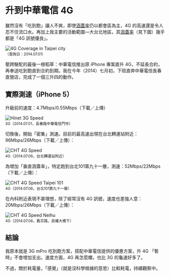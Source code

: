 # 升到中華電信 4G

雖然沒有「吃到飽」讓人不爽，即使[涵蓋率]仍以都會區為主，4G 的高速還是令人忍不住流口水。再加上我主要的活動範圍—大台北地區，其[涵蓋率]（見下圖）幾乎都是「4G 訊號優良」。

![4G Coverage in Taipei city](https://dl.dropboxusercontent.com/u/367600/blog_assets/cht4g/20140701_Hinet4GCoverage.png)    
<sup>（查詢日：2014.07.01）</sup>

壓跨駱駝的最後一根稻草：中華電信推出原 iPhone 專案直升 4G，不延長合約，再奉送吃到飽直到合約到期。我在今年（2014）七月初，下班直奔中華電信長春直營店，完成了一個三升四的動作。

## 實際測速（iPhone 5）

升級前的速度：4.7Mbps/0.55Mbps（下載／上傳）

![Hinet 3G Speed](https://dl.dropboxusercontent.com/u/367600/blog_assets/cht4g/20140701_Hinet3GSpeed.png)    
<sup>3G（2014.07.01，長春路中華電信門市）</sup>

切換後，開始「密集」測速。目前的最高速出現在台北轉運站附近：96Mbps/26Mbps（下載／上傳）：

![CHT 4G Speed](https://dl.dropboxusercontent.com/u/367600/blog_assets/cht4g/20140707_cht4g_square.png)    
<sup>4G（2014.07.06，台北轉運站附近）</sup>

為增加「垂直涵蓋率」，特定跑到台北101第九十一層，測速：52Mbps/22Mbps（下載／上傳）：

![CHT 4G Speed Taipei 101](https://dl.dropboxusercontent.com/u/367600/blog_assets/cht4g/20140707_cht4g_taipei101.png)    
<sup>4G（2014.07.06，台北101第九十一層）</sup>

在內科附近表現不甚理想，除了經常沒有 4G 訊號，速度也差強人意：20Mbps/26Mbps（下載／上傳）：

![CHT 4G Speed Neihu](https://dl.dropboxusercontent.com/u/367600/blog_assets/cht4g/20140707_cht4g_neiho.png)    
<sup>4G（2014.07.06，舊宗路，民權大橋下）</sup>

## 結論

我原本就是 3G mPro 吃到飽方案，搭配中華電信提供的優惠方案，升 4G 「暫時」不會增加支出。速度方面，4G 再怎麼爛，也比 3G 的龜速好多了。

不過，關於耗電量，「感覺」（就是沒科學根據的意思）比較耗電，持續觀察中。

[涵蓋率]:http://www.emome.net/internet_coverage
[emome]:http://www.emome.net/